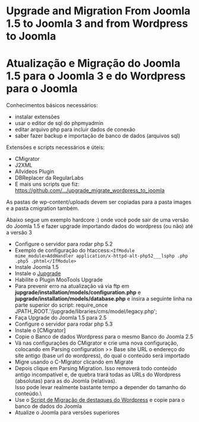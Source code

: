 # Upgrade and Migration From Joomla 1.5 to Joomla 3 and from Wordpress to Joomla
# Atualização e Migração do Joomla 1.5 para o Joomla 3 e do Wordpress para o Joomla

Conhecimentos básicos necessários:
- instalar extensões
- usar o editor de sql do phpmyadmin
- editar arquivo php para incluir dados de conexão
- saber fazer backup e importação de banco de dados (arquivos sql)

Extensões e scripts necessários e úteis:

- CMigrator
- J2XML
- Allvideos Plugin
- DBReplacer da RegularLabs
- E mais uns scripts que fiz: https://github.com/.../upgrade_migrate_wordpress_to_joomla

As pastas de wp-content/uploads devem ser copiadas para a pasta images e a pasta cmigration também.


Abaixo segue um exemplo hardcore :) onde você pode sair de uma versão do Joomla 1.5 e fazer upgrade importando dados do wordpress (ou não) até a versão 3
-   Configure o servidor para rodar php 5.2
-   Exemplo de configuração do htaccess:`<IfModule mime_module>AddHandler application/x-httpd-alt-php52___lsphp .php .php5 .phtml</IfModule>                                     `
-   Instale Joomla 1.5
-   Instale o
    [Jupgrade](https://www.dropbox.com/s/wrywvrv7g8zrl0k/com_jupgrade-2.5.2.zip?dl=1)
-   Habilite o Plugin MooTools Upgrade
-   Para prevenir erro na atualização vá via ftp em
     **jupgrade/installation/models/configuration.php**
     e **jupgrade/installation/models/database.php**
     e insira a seguinte linha na parte superior do script: 
    require_once JPATH_ROOT.'/jupgrade/libraries/cms/model/legacy.php';
-   Faça Upgrade do Joomla 1.5 para 2.5
-   Configure o servidor para rodar php 5.3
-   Instale o
    [CMigrator]
-   Copie o Banco de dados Wordpress para o mesmo Banco do Joomla 2.5
-   Vá nas configurações do CMigrator e crie uma nova configuração,
    colocando em Parsing configuration \>\> Base site URL o endereço do
    site antigo (base url do wordpress), do qual o conteúdo será
    importado
-   Migre usando o C-MIgrator clicando em Migrate
-   Depois clique em Parsing Migration. Isso removerá todo conteúdo
    antigo incompatível e, de quebra trará todas as URLs do Wordpress
    (absolutas) para as do Joomla (relativas).\
    Isso pode levar realmente bastante tempo a depender do tamanho do
    conteúdo.\
-   Use o [Script de Migração de destaques do
    Wordpress](wp_featured_top_joomla__intro_full.php) e copie para o
    banco de dados do Joomla
-   Atualize o Joomla para versões superiores


